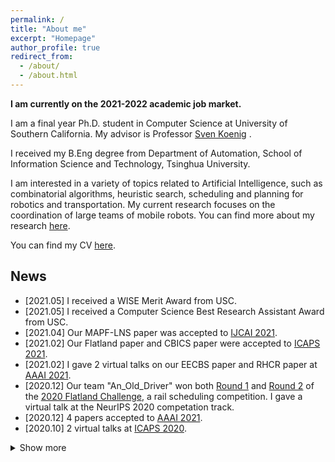 ```yaml
---
permalink: /
title: "About me"
excerpt: "Homepage"
author_profile: true
redirect_from: 
  - /about/
  - /about.html
---
```


**I am currently on the 2021-2022 academic job market.**

I am a final year Ph.D. student in Computer Science at University of Southern California. My advisor is Professor [Sven Koenig](http://idm-lab.org/index.html) .

I received my B.Eng degree from Department of Automation, School of Information Science and Technology, Tsinghua University.

I am interested in a variety of topics related to Artificial Intelligence, such as combinatorial algorithms, heuristic search, scheduling and planning for robotics and transportation. My current research focuses on the coordination of large teams of mobile robots. You can find more about my research [here](https://jiaoyangli.me/research/).

You can find my CV [here](https://jiaoyang-li.github.io/files/CV-Jiaoyang.pdf).

## News
* \[2021.05\] I received a WISE Merit Award from USC.
* \[2021.05\] I received a Computer Science Best Research Assistant Award from USC.
* \[2021.04\] Our MAPF-LNS paper was accepted to [IJCAI 2021](https://ijcai-21.org/).
* \[2021.02\] Our Flatland paper and CBICS paper were accepted to [ICAPS 2021](https://icaps21.icaps-conference.org/).
* \[2021.02\] I gave 2 virtual talks on our EECBS paper and RHCR paper at [AAAI 2021](https://aaai.org/Conferences/AAAI-21/).
* \[2020.12\] Our team "An_Old_Driver" won both [Round 1](https://discourse.aicrowd.com/t/round-1-has-finished-round-2-is-starting-soon/3465) and [Round 2](https://discourse.aicrowd.com/t/neurips-2020-flatland-winners/4010) of the [2020 Flatland Challenge](https://www.aicrowd.com/challenges/neurips-2020-flatland-challenge), a rail scheduling competition. I gave a virtual talk at the NeurIPS 2020 competation track.
* \[2020.12\] 4 papers accepted to [AAAI 2021](https://aaai.org/Conferences/AAAI-21/).
* \[2020.10\] 2 virtual talks at [ICAPS 2020](https://icaps20.icaps-conference.org/).


<details>
  <summary>Show more</summary>
  <ul>
    <li>
      [2020.05] <a href="https://www.youtube.com/watch?v=j6PGa9mAdd4&feature=youtu.be"> 2 virtual talks</a> at <a href="https://helios.hud.ac.uk/scommv/socs2020/"> SoCS 2020</a>.
    </li>
    <li>
      [2020.05] <a href="https://underline.io/speakers/307-jiaoyang-li"> 2 virtual talks</a> at <a href="https://aamas2020.conference.auckland.ac.nz/"> AAMAS 2020</a>.
    </li>
    <li>
      [2020.04] Our paper "Multi-Agent Path Finding with Mutex Propogation" received the outstanding student paper award at <a href="https://icaps20.icaps-conference.org/program/awards/"> ICAPS 2020</a>.
    </li>
    <li>
      [2020.04] 2 papers accepted to <a href="https://www.ijcai20.org/"> IJCAI 2020</a>.
    </li>
     <li>
      [2020.02] Visiting the <a href="https://www.monash.edu/it/dsai/optimisation"> Optimization Research Group</a> for 6 months at Monash University, Melbourne, VIC, Australia.
    </li>
    <li>
      [2020.02] A talk at <a href="https://pages.mtu.edu/~lebrown/eaai/"> EAAI 2020</a> in New York, NY, USA.
    </li>
    <li>
      [2020.01] 2 papers accepted to <a href="https://icaps20.icaps-conference.org/"> ICAPS 2020</a>.
    </li>
    <li>
      [2020.01] A paper and an extended abstract accepted to <a href="https://aamas2020.conference.auckland.ac.nz/"> AAMAS 2020</a>.
    </li>
    <li>
      [2019.11] Visited Prof. <a href="https://felner.wixsite.com/home">Ariel Felner</a>'s group for 2 weeks at Ben-Gurion University, Be'er Sheva, Israel.
    </li>
    <li>
      [2019.10] A <a href="https://www.twitch.tv/videos/513668031?collection=muQS7ntJ2RVwXQ">talk</a> at the Amazon Research Awards – Robotics Symposium in Boston, MA, USA.
    </li>
    <li>
      [2019.08] 2 talks at <a href="https://www.ijcai19.org/"> IJCAI 2019</a> in Macau, China.
    </li>
    <li>
      [2019.07] 2 talks at <a href="https://icaps19.icaps-conference.org/"> ICAPS 2019</a> in Berkeley, CA, USA.
    </li>
    <li>
      [2019.05] Summer research intern at <a href="https://www.amazonrobotics.com/">Amazon Robotics</a>, Seattle, WA, USA.
    </li>
    <li>
      [2019.05] A paper accepted to <a href="https://www.ijcai19.org/">IJCAI 2019</a>.</li>
    <li>
      [2019.03] Received a Technology Commercialization Award from the USC Stevens Center for Innovation Technology.
    </li>
    <li>
      [2019.02] 2 short papers accepted to <a href="https://icaps19.icaps-conference.org/">ICAPS 2019</a>.
    </li>
    <li>
      [2019.01] 2 spotlight talks at <a href="https://aaai.org/Conferences/AAAI-19/">AAAI 2019</a> in Honolulu, Hawaii, USA.
    </li>
    <li>
      [2019.01] A paper and an extended abstract accepted to <a href="http://aamas2019.encs.concordia.ca/">AAMAS 2019</a>.
    </li>
    <li>
      [2018.12] Visited Prof. <a href="https://felner.wixsite.com/home">Ariel Felner</a>'s group for 3 weeks at Ben-Gurion University, Be'er Sheva, Israel. 
    </li>
    <li>
      [2018.11] 3 papers accepted to <a href="https://aaai.org/Conferences/AAAI-19/">AAAI 2019</a>.
    </li>
    <li>
      [2018.04] A paper accepted to <a href="https://www.ijcai-18.org/">IJCAI 2018</a>.
    </li>
    <li>
      [2018.01] An extended abstract accepted to <a href="http://celweb.vuse.vanderbilt.edu/aamas18/">AAMAS 2018</a>.
    </li>
    <li>
      [2018.01] A short paper accepted to <a href="http://icaps18.icaps-conference.org/">ICAPS 2018</a>.
    </li>
    <li>
      [2017.08] PhD student at USC! 
    </li>
  </ul>
</details>


